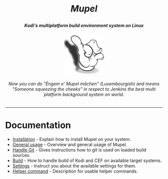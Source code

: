 # *<p align="center">Mupel </p>*
#### *<p align="center">Kodi's multiplatform build environment system on Linux</p>*
*<p align="center">![alt tag](../icons/icon-mupel-128x128.png)</p>*

###### *<p align="center">Now you can do "<i>Èngem e' Mupel mâchen</i>" (Luxembourgish) and means "Someone squeezing the cheeks" in respect to Jenkins the best multi platform background system on world.</p>*

-------------
# Documentation

* [Installation](install.md) - Explain how to install Mupel on your system.
* [General usage](general-usage.md) - Overview and general usage of Mupel.
* [Handle Git](git-handling.md) - Gives instructions how to git is used on loaded build sources.
* [Build](build.md) - How to handle build of Kodi and CEF on available target systems.
* [Settings](settings.md) - Instruct you about the available settings for them.
* [Helper command](helper-command.md) - Description for usable helper commands.
